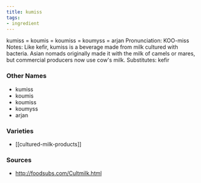```yaml
---
title: kumiss
tags:
- ingredient
---
```

kumiss = koumis = koumiss = koumyss = arjan Pronunciation: KOO-miss Notes: Like kefir, kumiss is a beverage made from milk cultured with bacteria. Asian nomads originally made it with the milk of camels or mares, but commercial producers now use cow's milk. Substitutes: kefir

### Other Names

* kumiss
* koumis
* koumiss
* koumyss
* arjan

### Varieties

* [[cultured-milk-products]]

### Sources
* http://foodsubs.com/Cultmilk.html
